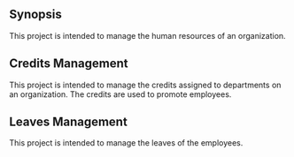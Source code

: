 ## Synopsis
This project is intended to manage the human resources of an organization.  

## Credits Management

This project is intended to manage the credits assigned to departments on an organization. 
The credits are used to promote employees.

##  Leaves Management

This project is intended to manage the leaves of the employees.
